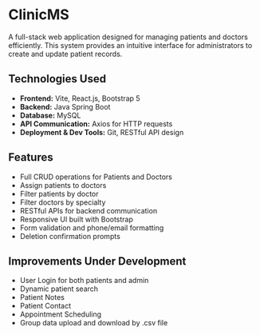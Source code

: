 # ClinicMS
A full-stack web application designed for managing patients and doctors efficiently. This system provides an intuitive interface for administrators to create and update patient records.

## Technologies Used
- **Frontend:** Vite, React.js, Bootstrap 5
- **Backend:** Java Spring Boot
- **Database:** MySQL
- **API Communication:** Axios for HTTP requests
- **Deployment & Dev Tools:** Git, RESTful API design

## Features
- Full CRUD operations for Patients and Doctors
- Assign patients to doctors
- Filter patients by doctor
- Filter doctors by specialty
- RESTful APIs for backend communication
- Responsive UI built with Bootstrap
- Form validation and phone/email formatting
- Deletion confirmation prompts

## Improvements Under Development
- User Login for both patients and admin
- Dynamic patient search
- Patient Notes
- Patient Contact
- Appointment Scheduling
- Group data upload and download by .csv file
